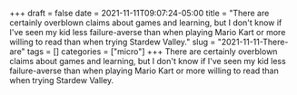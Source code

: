 +++draft = falsedate = 2021-11-11T09:07:24-05:00title = "There are certainly overblown claims about games and learning, but I don't know if I've seen my kid less failure-averse than when playing Mario Kart or more willing to read than when trying Stardew Valley."slug = "2021-11-11-There-are"tags = []categories = ["micro"]+++There are certainly overblown claims about games and learning, but I don't know if I've seen my kid less failure-averse than when playing Mario Kart or more willing to read than when trying Stardew Valley.